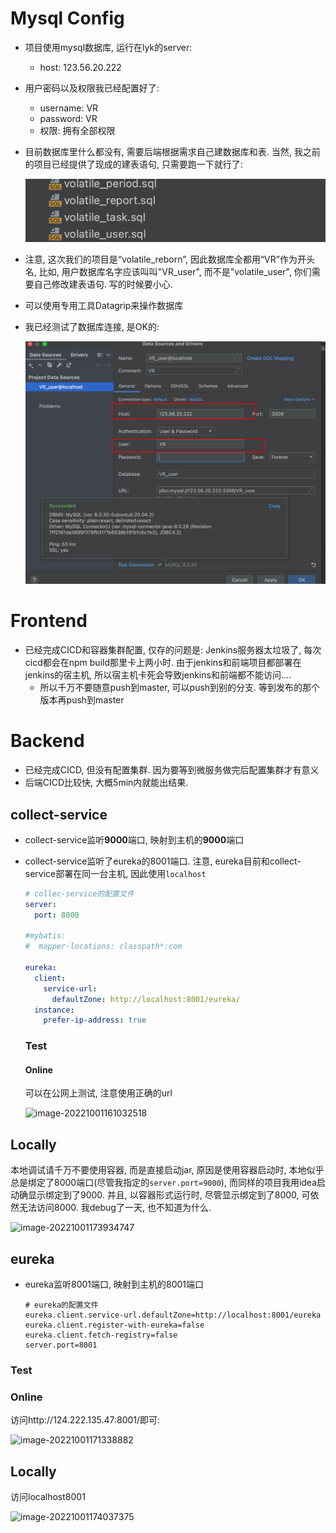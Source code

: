 # Mysql Config

* 项目使用mysql数据库, 运行在lyk的server:

  * host: 123.56.20.222

* 用户密码以及权限我已经配置好了:

  * username: VR
  * password: VR
  * 权限: 拥有全部权限

* 目前数据库里什么都没有, 需要后端根据需求自己建数据库和表. 当然, 我之前的项目已经提供了现成的建表语句, 只需要跑一下就行了:

  ![image-20220930230102774](./assets/建表语句.png)

* 注意, 这次我们的项目是“volatile_reborn”, 因此数据库全都用“VR”作为开头名, 比如, 用户数据库名字应该叫叫"VR_user", 而不是"volatile_user", 你们需要自己修改建表语句. 写的时候要小心.

* 可以使用专用工具Datagrip来操作数据库

* 我已经测试了数据库连接, 是OK的:

  ![image-20220930230242925](./assets/数据库连接成功.png)

# Frontend

* 已经完成CICD和容器集群配置, 仅存的问题是: Jenkins服务器太垃圾了, 每次cicd都会在npm build那里卡上两小时. 由于jenkins和前端项目都部署在jenkins的宿主机, 所以宿主机卡死会导致jenkins和前端都不能访问....
  * 所以千万不要随意push到master, 可以push到别的分支. 等到发布的那个版本再push到master

# Backend

* 已经完成CICD, 但没有配置集群. 因为要等到微服务做完后配置集群才有意义
* 后端CICD比较快, 大概5min内就能出结果.

## collect-service

* collect-service监听**9000**端口, 映射到主机的**9000**端口

* collect-service监听了eureka的8001端口. 注意, eureka目前和collect-service部署在同一台主机, 因此使用`localhost`

  ```yaml
  # collec-service的配置文件
  server:
    port: 8000
  
  #mybatis:
  #  mapper-locations: classpath*:com
  
  eureka:
    client:
      service-url:
        defaultZone: http://localhost:8001/eureka/
    instance:
      prefer-ip-address: true
  ```

  ### Test

  #### Online

  可以在公网上测试, 注意使用正确的url

  ![image-20221001161032518](/Users/lyk/Desktop/collect-test-online.png)

## Locally

本地调试请千万不要使用容器, 而是直接启动jar, 原因是使用容器启动时, 本地似乎总是绑定了8000端口(尽管我指定的`server.port=9000`), 而同样的项目我用idea启动确显示绑定到了9000. 并且, 以容器形式运行时, 尽管显示绑定到了8000, 可依然无法访问8000. 我debug了一天, 也不知道为什么.



![image-20221001173934747](/Users/lyk/Desktop/collect-test-locally.png)

## eureka

* eureka监听8001端口, 映射到主机的8001端口

  ```
  # eureka的配置文件
  eureka.client.service-url.defaultZone=http://localhost:8001/eureka
  eureka.client.register-with-eureka=false
  eureka.client.fetch-registry=false
  server.port=8001
  ```

  

### Test

### Online

访问http://124.222.135.47:8001/即可:

![image-20221001171338882](/Users/lyk/Desktop/eureka-test-online.png)

## Locally

访问localhost8001

![image-20221001174037375](/Users/lyk/Desktop/eureka-test-localloy.png)